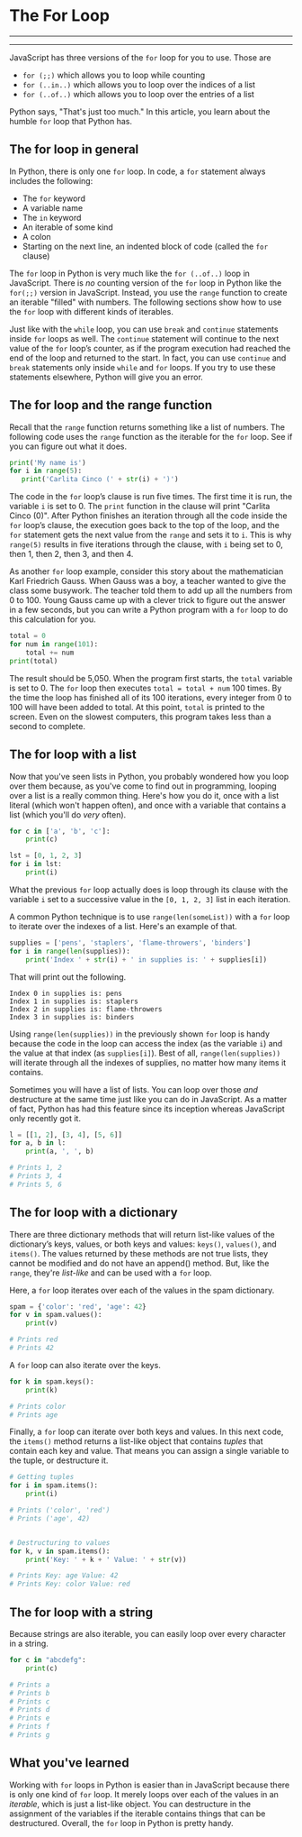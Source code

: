 # The For Loop
________________________________________________________________________________
<!-- @import "[TOC]" {cmd="toc" depthFrom=2 depthTo=6 orderedList=false} -->
________________________________________________________________________________

JavaScript has three versions of the `for` loop for you to use. Those are

* `for (;;)` which allows you to loop while counting
* `for (..in..)` which allows you to loop over the indices of a list
* `for (..of..)` which allows you to loop over the entries of a list

Python says, "That's just too much." In this article, you learn about the
humble `for` loop that Python has.

## The for loop in general

In Python, there is only one `for` loop. In code, a `for` statement always
includes the following:

* The `for` keyword
* A variable name
* The `in` keyword
* An iterable of some kind
* A colon
* Starting on the next line, an indented block of code (called the `for` clause)

The `for` loop in Python is very much like the `for (..of..)` loop in
JavaScript. There is _no_ counting version of the `for` loop in Python like the
`for(;;)` version in JavaScript. Instead, you use the `range` function to create
an iterable "filled" with numbers. The following sections show how to use the
`for` loop with different kinds of iterables.

Just like with the `while` loop, you can use `break` and `continue` statements
inside `for` loops as well. The `continue` statement will continue to the next
value of the `for` loop’s counter, as if the program execution had reached the
end of the loop and returned to the start. In fact, you can use `continue` and
`break` statements only inside `while` and `for` loops. If you try to use these
statements elsewhere, Python will give you an error.


## The for loop and the range function

Recall that the `range` function returns something like a list of numbers. The
following code uses the `range` function as the iterable for the `for` loop. See
if you can figure out what it does.

```python
print('My name is')
for i in range(5):
   print('Carlita Cinco (' + str(i) + ')')
```

The code in the `for` loop’s clause is run five times. The first time it is run,
the variable `i` is set to 0. The `print` function in the clause will print
"Carlita Cinco (0)". After Python finishes an iteration through all the code
inside the `for` loop’s clause, the execution goes back to the top of the loop,
and the `for` statement gets the next value from the `range` and sets it to `i`.
This is why `range(5)` results in five iterations through the clause, with `i`
being set to 0, then 1, then 2, then 3, and then 4.

As another `for` loop example, consider this story about the mathematician Karl
Friedrich Gauss. When Gauss was a boy, a teacher wanted to give the class some
busywork. The teacher told them to add up all the numbers from 0 to 100. Young
Gauss came up with a clever trick to figure out the answer in a few seconds, but
you can write a Python program with a `for` loop to do this calculation for you.

```python
total = 0
for num in range(101):
    total += num
print(total)
```

The result should be 5,050. When the program first starts, the `total` variable
is set to 0. The `for` loop then executes `total = total + num` 100 times. By
the time the loop has finished all of its 100 iterations, every integer from 0
to 100 will have been added to total. At this point, `total` is printed to the
screen. Even on the slowest computers, this program takes less than a second to
complete.

## The for loop with a list

Now that you've seen lists in Python, you probably wondered how you loop over
them because, as you've come to find out in programming, looping over a list is
a really common thing. Here's how you do it, once with a list literal (which
won't happen often), and once with a variable that contains a list (which you'll
do _very_ often).

```python
for c in ['a', 'b', 'c']:
    print(c)

lst = [0, 1, 2, 3]
for i in lst:
    print(i)
```

What the previous `for` loop actually does is loop through its clause with the
variable `i` set to a successive value in the `[0, 1, 2, 3]` list in each
iteration.

A common Python technique is to use `range(len(someList))` with a `for` loop to
iterate over the indexes of a list. Here's an example of that.

```python
supplies = ['pens', 'staplers', 'flame-throwers', 'binders']
for i in range(len(supplies)):
    print('Index ' + str(i) + ' in supplies is: ' + supplies[i])
```

That will print out the following.

```
Index 0 in supplies is: pens
Index 1 in supplies is: staplers
Index 2 in supplies is: flame-throwers
Index 3 in supplies is: binders
```

Using `range(len(supplies))` in the previously shown `for` loop is handy because
the code in the loop can access the index (as the variable `i`) and the value at
that index (as `supplies[i]`). Best of all, `range(len(supplies))` will iterate
through all the indexes of supplies, no matter how many items it contains.

Sometimes you will have a list of lists. You can loop over those _and_
destructure at the same time just like you can do in JavaScript. As a matter of
fact, Python has had this feature since its inception whereas JavaScript only
recently got it.

```python
l = [[1, 2], [3, 4], [5, 6]]
for a, b in l:
    print(a, ', ', b)

# Prints 1, 2
# Prints 3, 4
# Prints 5, 6
```

## The for loop with a dictionary

There are three dictionary methods that will return list-like values of the
dictionary’s keys, values, or both keys and values: `keys()`, `values()`, and
`items()`. The values returned by these methods are not true lists, they cannot
be modified and do not have an append() method. But, like the `range`, they're
_list-like_ and can be used with a `for` loop.

Here, a `for` loop iterates over each of the values in the spam dictionary.

```python
spam = {'color': 'red', 'age': 42}
for v in spam.values():
    print(v)

# Prints red
# Prints 42
```

A `for` loop can also iterate over the keys.

```python
for k in spam.keys():
    print(k)

# Prints color
# Prints age
```

Finally, a `for` loop can iterate over both keys and values. In this next code,
the `items()` method returns a list-like object that contains _tuples_ that
contain each key and value. That means you can assign a single variable to the
tuple, or destructure it.

```python
# Getting tuples
for i in spam.items():
    print(i)

# Prints ('color', 'red')
# Prints ('age', 42)


# Destructuring to values
for k, v in spam.items():
    print('Key: ' + k + ' Value: ' + str(v))

# Prints Key: age Value: 42
# Prints Key: color Value: red
```

## The for loop with a string

Because strings are also iterable, you can easily loop over every character in
a string.

```python
for c in "abcdefg":
    print(c)

# Prints a
# Prints b
# Prints c
# Prints d
# Prints e
# Prints f
# Prints g
```

## What you've learned

Working with `for` loops in Python is easier than in JavaScript because there
is only one kind of `for` loop. It merely loops over each of the values in an
_iterable_, which is just a list-like object. You can destructure in the
assignment of the variables if the iterable contains things that can be
destructured. Overall, the `for` loop in Python is pretty handy.
